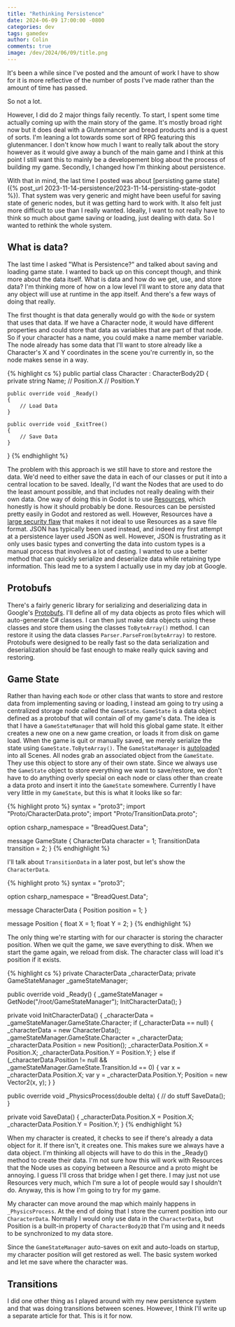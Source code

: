 ```yaml
---
title: "Rethinking Persistence"
date: 2024-06-09 17:00:00 -0800
categories: dev
tags: gamedev
author: Colin
comments: true
image: /dev/2024/06/09/title.png
---
```


It's been a while since I've posted and the amount of work I have to show for it is more reflective of the number of posts I've made rather than the amount of time has passed.

So not a lot.

However, I did do 2 major things faily recently. To start, I spent some time actually coming up with the main story of the game. It's mostly broad right now but it does deal with a Glutenmancer and bread products and is a quest of sorts. I'm leaning a lot towards some sort of RPG featuring this glutenmancer. I don't know how much I want to really talk about the story however as it would give away a bunch of the main game and I think at this point I still want this to mainly be a developement blog about the process of building my game. Secondly, I changed how I'm thinking about persistence.

With that in mind, the last time I posted was about [persisting game state]({% post_url 2023-11-14-persistence/2023-11-14-persisting-state-godot %}). That system was very generic and might have been useful for saving state of generic nodes, but it was getting hard to work with. It also felt just more difficult to use than I really wanted. Ideally, I want to not really have to think so much about game saving or loading, just dealing with data. So I wanted to rethink the whole system.

## What is data?

The last time I asked "What is Persistence?" and talked about saving and loading game state. I wanted to back up on this concept though, and think more about the data itself. What is data and how do we get, use, and store data? I'm thinking more of how on a low level I'll want to store any data that any object will use at runtime in the app itself. And there's a few ways of doing that really.

The first thought is that data generally would go with the `Node` or system that uses that data. If we have a Character node, it would have different properties and could store that data as variables that are part of that node. So if your character has a name, you could make a name member variable. The node already has some data that I'll want to store already like a Character's X and Y coordinates in the scene you're currently in, so the node makes sense in a way.

{% highlight cs %}
public partial class Character : CharacterBody2D
{
    private string Name;
    // Position.X
    // Position.Y

    public override void _Ready()
    {
        // Load Data
    }

    public override void _ExitTree()
    {
        // Save Data
    }
}
{% endhighlight %}

The problem with this approach is we still have to store and restore the data. We'd need to either save the data in each of our classes or put it into a central location to be saved. Ideally, I'd want the Nodes that are used to do the least amount possible, and that includes not really dealing with their own data. One way of doing this in Godot is to use [Resources](https://docs.godotengine.org/en/stable/tutorials/scripting/resources.html), which honestly is how it should probably be done. Resources can be persisted pretty easily in Godot and restored as well. However, Resources have a [large security flaw](https://github.com/godotengine/godot-proposals/issues/4925) that makes it not ideal to use Resources as a save file format. JSON has typically been used instead, and indeed my first attempt at a persistence layer used JSON as well. However, JSON is frustrating as it only uses basic types and converting the data into custom types is a manual process that involves a lot of casting. I wanted to use a better method that can quickly serialize and deserialize data while retaining type information. This lead me to a system I actually use in my day job at Google.

## Protobufs

There's a fairly generic library for serializing and deserializing data in Google's [Protobufs](https://protobuf.dev/). I'll define all of my data objects as proto files which will auto-generate C# classes. I can then just make data objects using these classes and store them using the classes `ToByteArray()` method. I can restore it using the data classes `Parser.ParseFrom(byteArray)` to restore. Protobufs were designed to be really fast so the data serialization and deserialization should be fast enough to make really quick saving and restoring.

## Game State

Rather than having each `Node` or other class that wants to store and restore data from implementing saving or loading, I instead am going to try using a centralized storage node called the `GameState`. `GameState` is a data object defined as a protobuf that will contain *all* of my game's data. The idea is that I have a `GameStateManager` that will hold this global game state. It either creates a new one on a new game creation, or loads it from disk on game load. When the game is quit or manually saved, we merely serialize the state using `GameState.ToByteArray()`. The `GameStateManager` is [autoloaded](https://docs.godotengine.org/en/stable/tutorials/scripting/singletons_autoload.html) into all Scenes. All nodes grab an associated object from the `GameState`. They use this object to store any of their own state. Since we always use the `GameState` object to store everything we want to save/restore, we don't have to do anything overly special on each node or class other than create a data proto and insert it into the `GameState` somewhere. Currently I have very little in my `GameState`, but this is what it looks like so far:

{% highlight proto %}
syntax = "proto3";
import "Proto/CharacterData.proto";
import "Proto/TransitionData.proto";

option csharp_namespace = "BreadQuest.Data";

message GameState {
  CharacterData character = 1;
  TransitionData transition = 2;
}
{% endhighlight %}

I'll talk about `TransitionData` in a later post, but let's show the `CharacterData`.

{% highlight proto %}
syntax = "proto3";

option csharp_namespace = "BreadQuest.Data";

message CharacterData {
  Position position = 1;
}

message Position {
  float X = 1;
  float Y = 2;
}
{% endhighlight %}

The only thing we're starting with for our character is storing the character position. When we quit the game, we save everything to disk. When we start the game again, we reload from disk. The character class will load it's position if it exists.

{% highlight cs %}
private CharacterData _characterData;
private GameStateManager _gameStateManager;

public override void _Ready()
{
    _gameStateManager = GetNode<GameStateManager>("/root/GameStateManager");
    InitCharacterData();
}

private void InitCharacterData()
{
    _characterData = _gameStateManager.GameState.Character;
    if (_characterData == null)
    {
        _characterData = new CharacterData();
        _gameStateManager.GameState.Character = _characterData;
        _characterData.Position = new Position();
        _characterData.Position.X = Position.X;
        _characterData.Position.Y = Position.Y;
    }
    else if (_characterData.Position != null && _gameStateManager.GameState.Transition.Id == 0)
    {
        var x = _characterData.Position.X;
        var y = _characterData.Position.Y;
        Position = new Vector2(x, y);
    }
}

public override void _PhysicsProcess(double delta)
{
    // do stuff
    SaveData();
}

private void SaveData()
{
    _characterData.Position.X = Position.X;
    _characterData.Position.Y = Position.Y;
}
{% endhighlight %}

When my character is created, it checks to see if there's already a data object for it. If there isn't, it creates one. This makes sure we always have a data object. I'm thinking all objects will have to do this in the _Ready() method to create their data. I'm not sure how this will work with Resources that the Node uses as copying between a Resource and a proto might be annoying. I guess I'll cross that bridge when I get there. I may just not use Resources very much, which I'm sure a lot of people would say I shouldn't do. Anyway, this is how I'm going to try for my game.

My character can move around the map which mainly happens in `_PhysicsProcess`. At the end of doing that I store the current position into our `CharacterData`. Normally I would only use data in the `CharacterData`, but Position is a built-in property of `CharacterBody2D` that I'm using and it needs to be synchronized to my data store.

Since the `GameStateManager` auto-saves on exit and auto-loads on startup, my character position will get restored as well. The basic system worked and let me save where the character was.

## Transitions

I did one other thing as I played around with my new persistence system and that was doing transitions between scenes. However, I think I'll write up a separate article for that. This is it for now.
